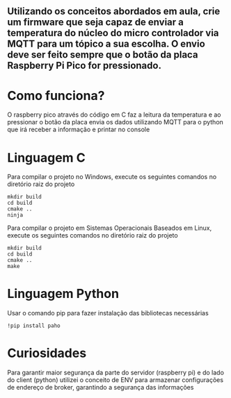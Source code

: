 ## Utilizando os conceitos abordados em aula, crie um firmware que seja capaz de enviar a temperatura do núcleo do micro controlador via MQTT para um tópico a sua escolha. O envio deve ser feito sempre que o botão da placa Raspberry Pi Pico for pressionado.


# Como funciona?
O raspberry pico através do código em C faz a leitura da temperatura e ao pressionar o botão da placa envia os dados utilizando
MQTT para o python que irá receber a informação e printar no console

# Linguagem C 
Para compilar o projeto no Windows, execute os seguintes comandos no diretório raiz do projeto
```console
mkdir build
cd build
cmake ..
ninja
```

Para compilar o projeto em Sistemas Operacionais Baseados em Linux, execute os seguintes comandos no diretório raiz do projeto
```console
mkdir build
cd build
cmake ..
make
```

# Linguagem Python
Usar o comando pip para fazer instalação das bibliotecas necessárias

```console
!pip install paho
```


# Curiosidades
Para garantir maior segurança da parte do servidor (raspberry pi) e do lado do client (python) utilizei o conceito de ENV para 
armazenar configurações de endereço de broker, garantindo a segurança das informações